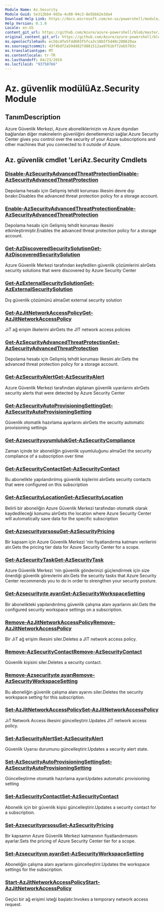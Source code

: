 ```yaml
---
Module Name: Az.Security
Module Guid: 5e312bb4-9d3a-4c88-94c3-8e5bbb2e3da4
Download Help Link: https://docs.microsoft.com/en-us/powershell/module/az.security
Help Version: 0.1.0
Locale: en-US
content_git_url: https://github.com/Azure/azure-powershell/blob/master/src/Security/Security/help/Az.Security.md
original_content_git_url: https://github.com/Azure/azure-powershell/blob/master/src/Security/Security/help/Az.Security.md
ms.openlocfilehash: ec56cdfe5fdd603f5fca3c18b5f5d40c280629aa
ms.sourcegitcommit: 43f4bdf2a59dd82fd881512aa9761bf72eb5703c
ms.translationtype: MT
ms.contentlocale: tr-TR
ms.lasthandoff: 04/23/2019
ms.locfileid: "93750766"
---
```

# <span data-ttu-id="265d1-101">Az. güvenlik modülü</span><span class="sxs-lookup"><span data-stu-id="265d1-101">Az.Security Module</span></span>
## <span data-ttu-id="265d1-102">Tanım</span><span class="sxs-lookup"><span data-stu-id="265d1-102">Description</span></span>
<span data-ttu-id="265d1-103">Azure Güvenlik Merkezi, Azure aboneliklerinizin ve Azure dışından bağlanılan diğer makinelerin güvenliğini denetlemenizi sağlar.</span><span class="sxs-lookup"><span data-stu-id="265d1-103">Azure Security Center gives you control over the security of your Azure subscriptions and other machines that you connected to it outside of Azure.</span></span>

## <span data-ttu-id="265d1-104">Az. güvenlik cmdlet 'Leri</span><span class="sxs-lookup"><span data-stu-id="265d1-104">Az.Security Cmdlets</span></span>
### [<span data-ttu-id="265d1-105">Disable-AzSecurityAdvancedThreatProtection</span><span class="sxs-lookup"><span data-stu-id="265d1-105">Disable-AzSecurityAdvancedThreatProtection</span></span>](Disable-AzSecurityAdvancedThreatProtection.md)
<span data-ttu-id="265d1-106">Depolama hesabı için Gelişmiş tehdit koruması ilkesini devre dışı bırakır.</span><span class="sxs-lookup"><span data-stu-id="265d1-106">Disables the advanced threat protection policy for a storage account.</span></span>

### [<span data-ttu-id="265d1-107">Enable-AzSecurityAdvancedThreatProtection</span><span class="sxs-lookup"><span data-stu-id="265d1-107">Enable-AzSecurityAdvancedThreatProtection</span></span>](Enable-AzSecurityAdvancedThreatProtection.md)
<span data-ttu-id="265d1-108">Depolama hesabı için Gelişmiş tehdit koruması ilkesini etkinleştirmiştir.</span><span class="sxs-lookup"><span data-stu-id="265d1-108">Enables the advanced threat protection policy for a storage account.</span></span>

### [<span data-ttu-id="265d1-109">Get-AzDiscoveredSecuritySolution</span><span class="sxs-lookup"><span data-stu-id="265d1-109">Get-AzDiscoveredSecuritySolution</span></span>](Get-AzDiscoveredSecuritySolution.md)
<span data-ttu-id="265d1-110">Azure Güvenlik Merkezi tarafından keşfedilen güvenlik çözümlerini alır</span><span class="sxs-lookup"><span data-stu-id="265d1-110">Gets security solutions that were discovered by Azure Security Center</span></span>

### [<span data-ttu-id="265d1-111">Get-AzExternalSecuritySolution</span><span class="sxs-lookup"><span data-stu-id="265d1-111">Get-AzExternalSecuritySolution</span></span>](Get-AzExternalSecuritySolution.md)
<span data-ttu-id="265d1-112">Dış güvenlik çözümünü alma</span><span class="sxs-lookup"><span data-stu-id="265d1-112">Get external security solution</span></span> 

### [<span data-ttu-id="265d1-113">Get-AzJitNetworkAccessPolicy</span><span class="sxs-lookup"><span data-stu-id="265d1-113">Get-AzJitNetworkAccessPolicy</span></span>](Get-AzJitNetworkAccessPolicy.md)
<span data-ttu-id="265d1-114">JıT ağ erişim ilkelerini alır</span><span class="sxs-lookup"><span data-stu-id="265d1-114">Gets the JIT network access policies</span></span>

### [<span data-ttu-id="265d1-115">Get-AzSecurityAdvancedThreatProtection</span><span class="sxs-lookup"><span data-stu-id="265d1-115">Get-AzSecurityAdvancedThreatProtection</span></span>](Get-AzSecurityAdvancedThreatProtection.md)
<span data-ttu-id="265d1-116">Depolama hesabı için Gelişmiş tehdit koruması ilkesini alır.</span><span class="sxs-lookup"><span data-stu-id="265d1-116">Gets the advanced threat protection policy for a storage account.</span></span>

### [<span data-ttu-id="265d1-117">Get-AzSecurityAlert</span><span class="sxs-lookup"><span data-stu-id="265d1-117">Get-AzSecurityAlert</span></span>](Get-AzSecurityAlert.md)
<span data-ttu-id="265d1-118">Azure Güvenlik Merkezi tarafından algılanan güvenlik uyarılarını alır</span><span class="sxs-lookup"><span data-stu-id="265d1-118">Gets security alerts that were detected by Azure Security Center</span></span>

### [<span data-ttu-id="265d1-119">Get-AzSecurityAutoProvisioningSetting</span><span class="sxs-lookup"><span data-stu-id="265d1-119">Get-AzSecurityAutoProvisioningSetting</span></span>](Get-AzSecurityAutoProvisioningSetting.md)
<span data-ttu-id="265d1-120">Güvenlik otomatik hazırlama ayarlarını alır</span><span class="sxs-lookup"><span data-stu-id="265d1-120">Gets the security automatic provisioning settings</span></span>

### [<span data-ttu-id="265d1-121">Get-Azsecurityuyumluluk</span><span class="sxs-lookup"><span data-stu-id="265d1-121">Get-AzSecurityCompliance</span></span>](Get-AzSecurityCompliance.md)
<span data-ttu-id="265d1-122">Zaman içinde bir aboneliğin güvenlik uyumluluğunu alma</span><span class="sxs-lookup"><span data-stu-id="265d1-122">Get the security compliance of a subscription over time</span></span>

### [<span data-ttu-id="265d1-123">Get-AzSecurityContact</span><span class="sxs-lookup"><span data-stu-id="265d1-123">Get-AzSecurityContact</span></span>](Get-AzSecurityContact.md)
<span data-ttu-id="265d1-124">Bu abonelikte yapılandırılmış güvenlik kişilerini alır</span><span class="sxs-lookup"><span data-stu-id="265d1-124">Gets security contacts that were configured on this subscription</span></span>

### [<span data-ttu-id="265d1-125">Get-AzSecurityLocation</span><span class="sxs-lookup"><span data-stu-id="265d1-125">Get-AzSecurityLocation</span></span>](Get-AzSecurityLocation.md)
<span data-ttu-id="265d1-126">Belirli bir aboneliğin Azure Güvenlik Merkezi tarafından otomatik olarak kaydedileceği konumu alır</span><span class="sxs-lookup"><span data-stu-id="265d1-126">Gets the location where Azure Security Center will automatically save data for the specific subscription</span></span>

### [<span data-ttu-id="265d1-127">Get-Azsecurityprsosu</span><span class="sxs-lookup"><span data-stu-id="265d1-127">Get-AzSecurityPricing</span></span>](Get-AzSecurityPricing.md)
<span data-ttu-id="265d1-128">Bir kapsam için Azure Güvenlik Merkezi 'nin fiyatlandırma katmanı verilerini alır.</span><span class="sxs-lookup"><span data-stu-id="265d1-128">Gets the pricing tier data for Azure Security Center for a scope.</span></span>

### [<span data-ttu-id="265d1-129">Get-AzSecurityTask</span><span class="sxs-lookup"><span data-stu-id="265d1-129">Get-AzSecurityTask</span></span>](Get-AzSecurityTask.md)
<span data-ttu-id="265d1-130">Azure Güvenlik Merkezi 'nin güvenlik gönderinizi güçlendirmek için size önerdiği güvenlik görevlerini alır.</span><span class="sxs-lookup"><span data-stu-id="265d1-130">Gets the security tasks that Azure Security Center recommends you to do in order to strengthen your security posture.</span></span>

### [<span data-ttu-id="265d1-131">Get-Azsecurityıte ayarı</span><span class="sxs-lookup"><span data-stu-id="265d1-131">Get-AzSecurityWorkspaceSetting</span></span>](Get-AzSecurityWorkspaceSetting.md)
<span data-ttu-id="265d1-132">Bir abonelikteki yapılandırılmış güvenlik çalışma alanı ayarlarını alır.</span><span class="sxs-lookup"><span data-stu-id="265d1-132">Gets the configured security workspace settings on a subscription.</span></span>

### [<span data-ttu-id="265d1-133">Remove-AzJitNetworkAccessPolicy</span><span class="sxs-lookup"><span data-stu-id="265d1-133">Remove-AzJitNetworkAccessPolicy</span></span>](Remove-AzJitNetworkAccessPolicy.md)
<span data-ttu-id="265d1-134">Bir JıT ağ erişim ilkesini siler.</span><span class="sxs-lookup"><span data-stu-id="265d1-134">Deletes a JIT network access policy.</span></span>

### [<span data-ttu-id="265d1-135">Remove-AzSecurityContact</span><span class="sxs-lookup"><span data-stu-id="265d1-135">Remove-AzSecurityContact</span></span>](Remove-AzSecurityContact.md)
<span data-ttu-id="265d1-136">Güvenlik kişisini siler.</span><span class="sxs-lookup"><span data-stu-id="265d1-136">Deletes a security contact.</span></span>

### [<span data-ttu-id="265d1-137">Remove-Azsecurityıte ayarı</span><span class="sxs-lookup"><span data-stu-id="265d1-137">Remove-AzSecurityWorkspaceSetting</span></span>](Remove-AzSecurityWorkspaceSetting.md)
<span data-ttu-id="265d1-138">Bu aboneliğin güvenlik çalışma alanı ayarını siler.</span><span class="sxs-lookup"><span data-stu-id="265d1-138">Deletes the security workspace setting for this subscription.</span></span>

### [<span data-ttu-id="265d1-139">Set-AzJitNetworkAccessPolicy</span><span class="sxs-lookup"><span data-stu-id="265d1-139">Set-AzJitNetworkAccessPolicy</span></span>](Set-AzJitNetworkAccessPolicy.md)
<span data-ttu-id="265d1-140">JıT Network Access ilkesini güncelleştirir.</span><span class="sxs-lookup"><span data-stu-id="265d1-140">Updates JIT network access policy.</span></span>

### [<span data-ttu-id="265d1-141">Set-AzSecurityAlert</span><span class="sxs-lookup"><span data-stu-id="265d1-141">Set-AzSecurityAlert</span></span>](Set-AzSecurityAlert.md)
<span data-ttu-id="265d1-142">Güvenlik Uyarısı durumunu güncelleştirir.</span><span class="sxs-lookup"><span data-stu-id="265d1-142">Updates a security alert state.</span></span>

### [<span data-ttu-id="265d1-143">Set-AzSecurityAutoProvisioningSetting</span><span class="sxs-lookup"><span data-stu-id="265d1-143">Set-AzSecurityAutoProvisioningSetting</span></span>](Set-AzSecurityAutoProvisioningSetting.md)
<span data-ttu-id="265d1-144">Güncelleştirme otomatik hazırlama ayarı</span><span class="sxs-lookup"><span data-stu-id="265d1-144">Updates automatic provisioning setting</span></span>

### [<span data-ttu-id="265d1-145">Set-AzSecurityContact</span><span class="sxs-lookup"><span data-stu-id="265d1-145">Set-AzSecurityContact</span></span>](Set-AzSecurityContact.md)
<span data-ttu-id="265d1-146">Abonelik için bir güvenlik kişisi güncelleştirir.</span><span class="sxs-lookup"><span data-stu-id="265d1-146">Updates a security contact for a subscription.</span></span>

### [<span data-ttu-id="265d1-147">Set-Azsecurityprsosu</span><span class="sxs-lookup"><span data-stu-id="265d1-147">Set-AzSecurityPricing</span></span>](Set-AzSecurityPricing.md)
<span data-ttu-id="265d1-148">Bir kapsamın Azure Güvenlik Merkezi katmanının fiyatlandırmasını ayarlar.</span><span class="sxs-lookup"><span data-stu-id="265d1-148">Sets the pricing of Azure Security Center tier for a scope.</span></span>

### [<span data-ttu-id="265d1-149">Set-Azsecurityıın ayarı</span><span class="sxs-lookup"><span data-stu-id="265d1-149">Set-AzSecurityWorkspaceSetting</span></span>](Set-AzSecurityWorkspaceSetting.md)
<span data-ttu-id="265d1-150">Aboneliğin çalışma alanı ayarlarını güncelleştirir.</span><span class="sxs-lookup"><span data-stu-id="265d1-150">Updates the workspace settings for the subscription.</span></span>

### [<span data-ttu-id="265d1-151">Start-AzJitNetworkAccessPolicy</span><span class="sxs-lookup"><span data-stu-id="265d1-151">Start-AzJitNetworkAccessPolicy</span></span>](Start-AzJitNetworkAccessPolicy.md)
<span data-ttu-id="265d1-152">Geçici bir ağ erişimi isteği başlatır.</span><span class="sxs-lookup"><span data-stu-id="265d1-152">Invokes a temporary network access request.</span></span>

